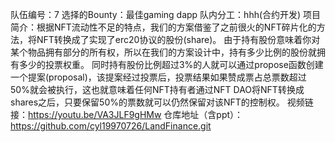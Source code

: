 队伍编号：7
选择的Bounty：最佳gaming dapp
队内分工：hhh(合约开发)
项目简介：根据NFT流动性不足的特点，我们的方案借鉴了之前很火的NFT碎片化的方法，将NFT转换成了实现了erc20协议的股份(share)。
由于持有股份意味着你对某个物品拥有部分的所有权，所以在我们的方案设计中，持有多少比例的股份就拥有多少的投票权重。
同时持有股份比例超过3%的人就可以通过propose函数创建一个提案(proposal)，该提案经过投票后，投票结果如果赞成票占总票数超过50%就会被执行，这也就意味着任何NFT持有者通过NFT DAO将NFT转换成shares之后，只要保留50%的票数就可以仍然保留对该NFT的控制权。
视频链接：https://youtu.be/VA3JLF9gHMw
仓库地址（含ppt）：https://github.com/cyl19970726/LandFinance.git
